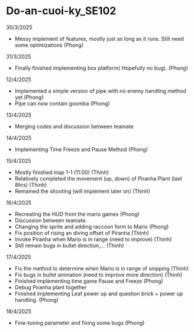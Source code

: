 # Do-an-cuoi-ky_SE102

30/3/2025
- Messy implement of features, mostly just as long as it runs. Still need some optimizations (Phong)

31/3/2025
- Finally finished implementing box platform( Hopefully no bug). (Phong)

12/4/2025
- Implemented a simple version of pipe with no enemy handling method yet (Phong)
- Pipe can now contain goomba (Phong)

13/4/2025
- Merging codes and discussion between teamate

14/4/2025
- Implementing Time Freeze and Pause Method (Phong)

15/4/2025
- Mostly finished map 1-1 (11:00) (Thinh)
- Relatively completed the movement (up, down) of Piranha Plant (last 8hrs) (Thinh)
- Remained the shooting (will implement later on) (Thinh)

16/4/2025
- Recreating the HUD from the mario games (Phong)
- Discussion between teamate.
- Changing the sprite and adding raccoon form to Mario (Phong)
- Fix position of rising an diving offset of Piranha (Thinh)
- Invoke Piranha when Mario is in range (need to improve) (Thinh)
- Still remain bugs in bullet direction,... (Thinh)

17/4/2025
- Fix the method to determine when Mario is in range of snipping (Thinh)
- Fix bugs in bullet animation (need to improve more direction) (Thinh)
- Finished implementing time game Pause and Freeze (Phong)
- Debug Piranha plant together
- Finished implementing Leaf power up and question brick + power up handling. (Phong)

18/4/2025
- Fine-tuning parameter and fixing some bugs (Phong)
